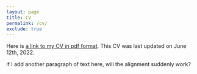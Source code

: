 ```yaml
---
layout: page
title: CV
permalink: /cv/
exclude: true
---
```


Here is [a link to my CV in pdf format](https://laurestine.github.io/LBradfordCV.pdf). This CV was last updated on June 12th, 2022.

if I add another paragraph of text here, will the alignment suddenly work?